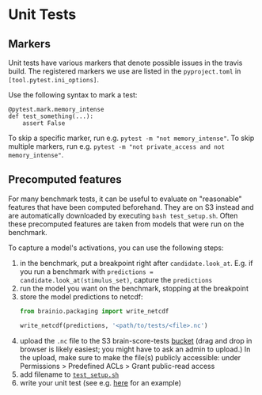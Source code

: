 # Unit Tests
## Markers
Unit tests have various markers that denote possible issues in the travis build.
The registered markers we use are listed in the `pyproject.toml` in `[tool.pytest.ini_options]`.

Use the following syntax to mark a test:
```
@pytest.mark.memory_intense
def test_something(...):
    assert False
```

To skip a specific marker, run e.g. `pytest -m "not memory_intense"`.
To skip multiple markers, run e.g. `pytest -m "not private_access and not memory_intense"`.


## Precomputed features
For many benchmark tests, it can be useful to evaluate on "reasonable" features that have been computed beforehand.
They are on S3 instead and are automatically downloaded by executing `bash test_setup.sh`.
Often these precomputed features are taken from models that were run on the benchmark.

To capture a model's activations, you can use the following steps:
1. in the benchmark, put a breakpoint right after `candidate.look_at`. 
   E.g. if you run a benchmark with `predictions = candidate.look_at(stimulus_set)`, capture the `predictions`
2. run the model you want on the benchmark, stopping at the breakpoint
3. store the model predictions to netcdf:
    ```python
    from brainio.packaging import write_netcdf
    
    write_netcdf(predictions, '<path/to/tests/<file>.nc')
    ```
4. upload the `.nc` file to the S3 brain-score-tests 
   [bucket](https://s3.console.aws.amazon.com/s3/buckets/brain-score-tests?region=us-east-1&prefix=tests/test_benchmarks/&showversions=false) 
   (drag and drop in browser is likely easiest; you might have to ask an admin to upload.)
   In the upload, make sure to make the file(s) publicly accessible: 
   under Permissions > Predefined ACLs > Grant public-read access
5. add filename to [`test_setup.sh`](https://github.com/brain-score/brain-score/blob/master/test_setup.sh) 
6. write your unit test (see e.g. 
   [here](https://github.com/brain-score/brain-score/blob/9ba55450a9d1c2b695c393df92aba2102ccdb169/tests/test_benchmarks/test_geirhos2021.py#L73) 
   for an example)
